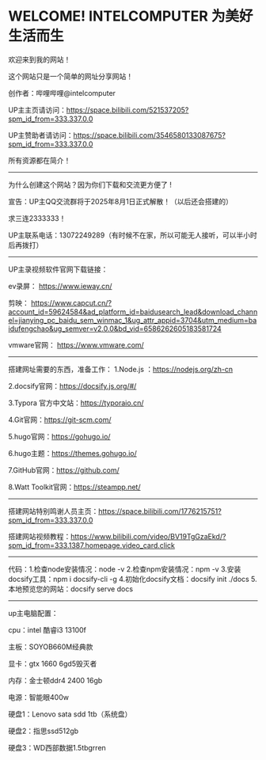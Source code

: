 # WELCOME!                                  INTELCOMPUTER  为美好生活而生           

欢迎来到我的网站！

这个网站只是一个简单的网址分享网站！

创作者：哔哩哔哩@intelcomputer                                                                                                                                                                                                   

UP主主页请访问：https://space.bilibili.com/521537205?spm_id_from=333.337.0.0

UP主赞助者请访问：https://space.bilibili.com/3546580133087675?spm_id_from=333.337.0.0

所有资源都在简介！

-----------------------------------------------------------------------------------------------------------------------------------------------------------------------------------------------------------------------------

为什么创建这个网站？因为你们下载和交流更方便了 !

宣告：UP主QQ交流群将于2025年8月1日正式解散！（以后还会搭建的）

求三连2333333！

UP主联系电话：13072249289（有时候不在家，所以可能无人接听，可以半小时后再拨打）

-----------------------------------------------------------------------------------------------------------------------------------------------------------------------------------------------------------------------------

UP主录视频软件官网下载链接：

ev录屏：  https://www.ieway.cn/          

剪映：     https://www.capcut.cn/?account_id=59624584&ad_platform_id=baidusearch_lead&download_channel=jianying_pc_baidu_sem_winmac_1&ug_attr_appid=3704&utm_medium=baidufengchao&ug_semver=v2.0.0&bd_vid=6586262605183581724

vmware官网： https://www.vmware.com/

-----------------------------------------------------------------------------------------------------------------------------------------------------------------------------------------------------------------------------

搭建网址需要的东西，准备工作：
1.Node.js ：https://nodejs.org/zh-cn

2.docsify官网：https://docsify.js.org/#/

3.Typora 官方中文站：https://typoraio.cn/

4.Git官网：https://git-scm.com/

5.hugo官网：https://gohugo.io/

6.hugo主题：https://themes.gohugo.io/

7.GitHub官网：https://github.com/

8.Watt Toolkit官网：https://steampp.net/

-----------------------------------------------------------------------------------------------------------------------------------------------------------------------------------------------------------------------------

搭建网站特别鸣谢人员主页：https://space.bilibili.com/1776215751?spm_id_from=333.337.0.0

搭建网站视频教程：https://www.bilibili.com/video/BV19TgGzaEkd/?spm_id_from=333.1387.homepage.video_card.click

-----------------------------------------------------------------------------------------------------------------------------------------------------------------------------------------------------------------------------

代码：1.检查node安装情况：node -v
2.检查npm安装情况：npm -v
3.安装docsify工具：npm i docsify-cli -g
4.初始化docsify文档：docsify init ./docs
5.本地预览您的网站：docsify serve docs

-----------------------------------------------------------------------------------------------------------------------------------------------------------------------------------------------------------------------------

   up主电脑配置：

cpu：intel 酷睿i3 13100f

主板：SOYOB660M经典款

显卡：gtx 1660 6gd5毁灭者

内存：金士顿ddr4 2400 16gb

电源：智能眼400w

硬盘1：Lenovo sata sdd 1tb（系统盘）

硬盘2：指思ssd512gb

硬盘3：WD西部数据1.5tbgrren                                            
